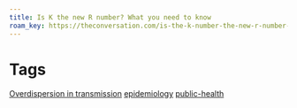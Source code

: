```yaml
---
title: Is K the new R number? What you need to know
roam_key: https://theconversation.com/is-the-k-number-the-new-r-number-what-you-need-to-know-140286
---
```


# Tags
[Overdispersion in transmission](20201030042927-overdispersion_in_transmission.md) [epidemiology](20201030003418-epidemiology.md) [public-health](20201030003429-public_health.md)
